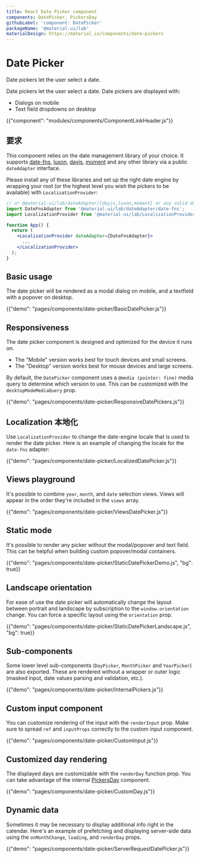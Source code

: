 ```yaml
---
title: React Date Picker component
components: DatePicker, PickersDay
githubLabel: 'component: DatePicker'
packageName: '@material-ui/lab'
materialDesign: https://material.io/components/date-pickers
---
```


# Date Picker

<p class="description">Date pickers let the user select a date.</p>

Date pickers let the user select a date. Date pickers are displayed with:

- Dialogs on mobile
- Text field dropdowns on desktop

{{"component": "modules/components/ComponentLinkHeader.js"}}

## 要求

This component relies on the date management library of your choice. It supports [date-fns](https://date-fns.org/), [luxon](https://moment.github.io/luxon/), [dayjs](https://github.com/iamkun/dayjs), [moment](https://momentjs.com/) and any other library via a public `dateAdapter` interface.

Please install any of these libraries and set up the right date engine by wrapping your root (or the highest level you wish the pickers to be available) with `LocalizationProvider`:

```jsx
// or @material-ui/lab/dateAdapter/{dayjs,luxon,moment} or any valid date-io adapter
import DateFnsAdapter from '@material-ui/lab/dateAdapter/date-fns';
import LocalizationProvider from '@material-ui/lab/LocalizationProvider';

function App() {
  return (
    <LocalizationProvider dateAdapter={DateFnsAdapter}>
      ...
    </LocalizationProvider>
  );
}
```

## Basic usage

The date picker will be rendered as a modal dialog on mobile, and a textfield with a popover on desktop.

{{"demo": "pages/components/date-picker/BasicDatePicker.js"}}

## Responsiveness

The date picker component is designed and optimized for the device it runs on.

- The "Mobile" version works best for touch devices and small screens.
- The "Desktop" version works best for mouse devices and large screens.

By default, the `DatePicker` component uses a `@media (pointer: fine)` media query to determine which version to use. This can be customized with the `desktopModeMediaQuery` prop.

{{"demo": "pages/components/date-picker/ResponsiveDatePickers.js"}}

## Localization 本地化

Use `LocalizationProvider` to change the date-engine locale that is used to render the date picker. Here is an example of changing the locale for the `date-fns` adapter:

{{"demo": "pages/components/date-picker/LocalizedDatePicker.js"}}

## Views playground

It's possible to combine `year`, `month`, and `date` selection views. Views will appear in the order they're included in the `views` array.

{{"demo": "pages/components/date-picker/ViewsDatePicker.js"}}

## Static mode

It's possible to render any picker without the modal/popover and text field. This can be helpful when building custom popover/modal containers.

{{"demo": "pages/components/date-picker/StaticDatePickerDemo.js", "bg": true}}

## Landscape orientation

For ease of use the date picker will automatically change the layout between portrait and landscape by subscription to the `window.orientation` change. You can force a specific layout using the `orientation` prop.

{{"demo": "pages/components/date-picker/StaticDatePickerLandscape.js", "bg": true}}

## Sub-components

Some lower level sub-components (`DayPicker`, `MonthPicker` and `YearPicker`) are also exported. These are rendered without a wrapper or outer logic (masked input, date values parsing and validation, etc.).

{{"demo": "pages/components/date-picker/InternalPickers.js"}}

## Custom input component

You can customize rendering of the input with the `renderInput` prop. Make sure to spread `ref` and `inputProps` correctly to the custom input component.

{{"demo": "pages/components/date-picker/CustomInput.js"}}

## Customized day rendering

The displayed days are customizable with the `renderDay` function prop. You can take advantage of the internal [PickersDay](/api/pickers-day) component.

{{"demo": "pages/components/date-picker/CustomDay.js"}}

## Dynamic data

Sometimes it may be necessary to display additional info right in the calendar. Here's an example of prefetching and displaying server-side data using the `onMonthChange`, `loading`, and `renderDay` props.

{{"demo": "pages/components/date-picker/ServerRequestDatePicker.js"}}
